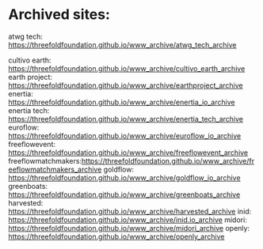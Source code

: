 # Archived sites:

atwg tech: https://threefoldfoundation.github.io/www_archive/atwg_tech_archive

cultivo earth: https://threefoldfoundation.github.io/www_archive/cultivo_earth_archive
earth project: https://threefoldfoundation.github.io/www_archive/earthproject_archive
enertia: https://threefoldfoundation.github.io/www_archive/enertia_io_archive
enertia tech: https://threefoldfoundation.github.io/www_archive/enertia_tech_archive
euroflow: https://threefoldfoundation.github.io/www_archive/euroflow_io_archive
freeflowevent: https://threefoldfoundation.github.io/www_archive/freeflowevent_archive
freeflowmatchmakers:https://threefoldfoundation.github.io/www_archive/freeflowmatchmakers_archive
goldflow: https://threefoldfoundation.github.io/www_archive/goldflow_io_archive
greenboats: https://threefoldfoundation.github.io/www_archive/greenboats_archive
harvested: https://threefoldfoundation.github.io/www_archive/harvested_archive
inid: https://threefoldfoundation.github.io/www_archive/inid.io_archive
midori: https://threefoldfoundation.github.io/www_archive/midori_archive
openly: https://threefoldfoundation.github.io/www_archive/openly_archive



